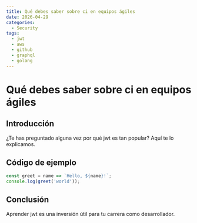 ```yaml
---
title: Qué debes saber sobre ci en equipos ágiles
date: 2026-04-29
categories:
  - Security
tags:
  - jwt
  - aws
  - github
  - graphql
  - golang
---
```


# Qué debes saber sobre ci en equipos ágiles

## Introducción

¿Te has preguntado alguna vez por qué jwt es tan popular? Aquí te lo explicamos.

## Código de ejemplo

```javascript
const greet = name => `Hello, ${name}!`;
console.log(greet('world'));
```

## Conclusión

Aprender jwt es una inversión útil para tu carrera como desarrollador.